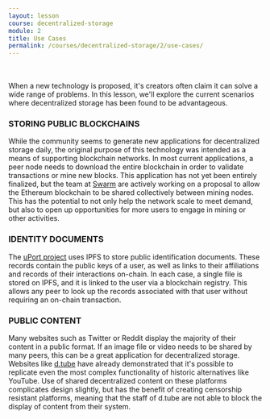 ```yaml
---
layout: lesson
course: decentralized-storage
module: 2
title: Use Cases
permalink: /courses/decentralized-storage/2/use-cases/
---
```

<br>
<br>
<span class="openingParagraph">When a new technology is proposed, it's creators often claim it can solve a wide range of problems. In this lesson, we'll explore the current scenarios where decentralized storage has been found to be advantageous. </span>
<h3>STORING PUBLIC BLOCKCHAINS</h3>
While the community seems to generate new applications for decentralized storage daily, the original purpose of this technology was intended as a means of supporting blockchain networks. In most current applications, a peer node needs to download the entire blockchain in order to validate transactions or mine new blocks. This application has not yet been entirely finalized, but the team at <a href="https://ethersphere.github.io/swarm-home/">Swarm</a> are actively working on a proposal to allow the Ethereum blockchain to be shared collectively between mining nodes. This has the potential to not only help the network scale to meet demand, but also to open up opportunities for more users to engage in mining or other activities.

<h3>IDENTITY DOCUMENTS</h3>
The <a href="https://medium.com/uport/private-data-on-public-networks-ab1086a137d8">uPort project</a> uses IPFS to store public identification documents. These records contain the public keys of a user, as well as links to their affiliations and records of their interactions on-chain. In each case, a single file is stored on IPFS, and it is linked to the user via a blockchain registry. This allows any peer to look up the records associated with that user without requiring an on-chain transaction.

<h3>PUBLIC CONTENT</h3>
Many websites such as Twitter or Reddit display the majority of their content in a public format. If an image file or video needs to be shared by many peers, this can be a great application for decentralized storage. Websites like <a href="https://d.tube/">d.tube</a> have already demonstrated that it's possible to replicate even the most complex functionality of historic alternatives like YouTube. Use of shared decentralized content on these platforms complicates design slightly, but has the benefit of creating censorship resistant platforms, meaning that the staff of d.tube are not able to block the display of content from their system.
